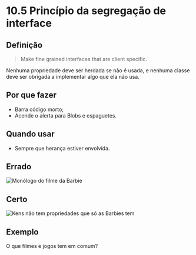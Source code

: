 # 10.5 Princípio da segregação de interface

## Definição

> Make fine grained interfaces that are client specific.

Nenhuma propriedade deve ser herdada se não é usada, e nenhuma classe deve ser obrigada a implementar algo que ela não usa.

## Por que fazer

- Barra código morto;
- Acende o alerta para Blobs e espaguetes.

## Quando usar

- Sempre que herança estiver envolvida.

## Errado

![Monólogo do filme da Barbie](https://64.media.tumblr.com/8cf18650185954a7e4aaab5025de42c7/f052de5272cca37a-ee/s540x810/7ff179299a9d2de8bfe7cfc90ce0b6ca836a06b4.gifv)

## Certo

![Kens não tem propriedades que só as Barbies tem](https://64.media.tumblr.com/94bc366153c47a431d0f5f22f3e04043/c04e07c6a0f8dacd-fb/s540x810/a8bd0a40c2d58eb0aee1a0163bbb64c8ff6b24ba.gifv)

## Exemplo

O que filmes e jogos tem em comum?
